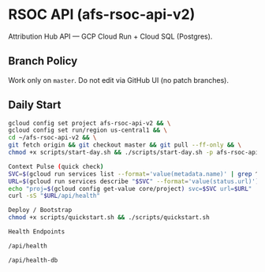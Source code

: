 # RSOC API (afs-rsoc-api-v2)

Attribution Hub API — GCP Cloud Run + Cloud SQL (Postgres).

## Branch Policy
Work only on `master`. Do not edit via GitHub UI (no patch branches).


## Daily Start
```bash
gcloud config set project afs-rsoc-api-v2 && \
gcloud config set run/region us-central1 && \
cd ~/afs-rsoc-api-v2 && \
git fetch origin && git checkout master && git pull --ff-only && \
chmod +x scripts/start-day.sh && ./scripts/start-day.sh -p afs-rsoc-api-v2

Context Pulse (quick check)
SVC=$(gcloud run services list --format='value(metadata.name)' | grep ^afs-rsoc-api | head -n1)
URL=$(gcloud run services describe "$SVC" --format='value(status.url)')
echo "proj=$(gcloud config get-value core/project) svc=$SVC url=$URL"
curl -sS "$URL/api/health"

Deploy / Bootstrap
chmod +x scripts/quickstart.sh && ./scripts/quickstart.sh

Health Endpoints

/api/health

/api/health-db
